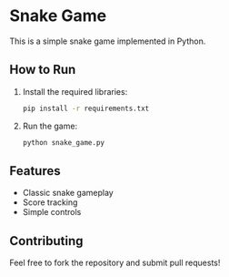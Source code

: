 # Snake Game

This is a simple snake game implemented in Python.

## How to Run

1. Install the required libraries:
   ```bash
   pip install -r requirements.txt
   ```
2. Run the game:
   ```bash
   python snake_game.py
   ```

## Features

- Classic snake gameplay
- Score tracking
- Simple controls

## Contributing

Feel free to fork the repository and submit pull requests!